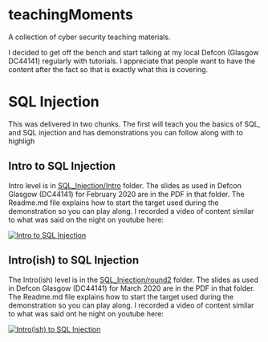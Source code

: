 # teachingMoments
A collection of cyber security teaching materials.

I decided to get off the bench and start talking at my local Defcon (Glasgow DC44141) regularly with tutorials. 
I appreciate that people want to have the content after the fact so that is exactly what this is covering.

# SQL Injection

This was delivered in two chunks. The first will teach you the basics of SQL, and SQL injection and has demonstrations
you can follow along with to highligh

## Intro to SQL Injection
Intro level is in [SQL_Injection/Intro](SQL_Injection/Intro) folder.
The slides as used in Defcon Glasgow (DC44141) for February 2020 are in the PDF in that folder.
The Readme.md file explains how to start the target used during the demonstration so you can play along.
I recorded a video of content similar to what was said on the night on youtube here:

[![Intro to SQL Injection](https://img.youtube.com/vi/Q8DyLLGfJq0/0.jpg)](https://youtu.be/Q8DyLLGfJq0)

## Intro(ish) to SQL Injection

The Intro(ish) level is in the [SQL_Injection/round2](SQL_Injection/round2) folder.
The slides as used in Defcon Glasgow (DC44141) for March 2020 are in the PDF in that folder.
The Readme.md file explains how to start the target used during the demonstration so you can play along.
I recorded a video of content similar to what was said ont he night on youtube here:

[![Intro(ish) to SQL Injection](https://img.youtube.com/vi/h4DRKwhUfPE/0.jpg)](https://youtu.be/h4DRKwhUfPE)

